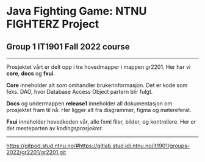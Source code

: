 # Java Fighting Game: NTNU FIGHTERZ Project
## Group 1 IT1901 Fall 2022 course

---

Prosjektet vårt er delt opp i tre hovedmapper i mappen gr2201.
Her har vi **core**, **docs** og **fxui**. 

**Core** inneholder alt som omhandler brukerinformasjon. Det er kode som feks. DAO, hvor Database Access Object partern blir fulgt. 

**Docs** og undermappen **release1** inneholder all dokumentasjon om prosjektet fram til nå. Her ligger alt fra diagrammer, figma og møtereferat.

**Fxui** inneholder hovedkoden vår, alle fxml filer, bilder, og kontrollere. Her er det mesteparten av _kodingsprosjektet_. 

---


https://gitpod.stud.ntnu.no/#https://gitlab.stud.idi.ntnu.no/it1901/groups-2022/gr2201/gr2201.git